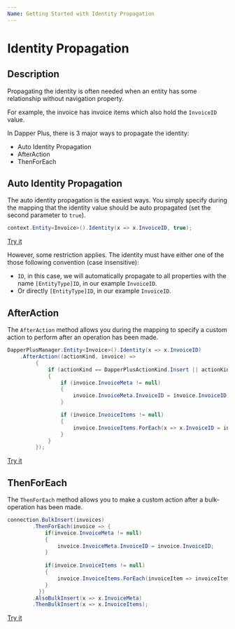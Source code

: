 ```yaml
---
Name: Getting Started with Identity Propagation
---
```


# Identity Propagation

## Description

Propagating the identity is often needed when an entity has some relationship without navigation property.

For example, the invoice has invoice items which also hold the `InvoiceID` value.

In Dapper Plus, there is 3 major ways to propagate the identity:

- Auto Identity Propagation
- AfterAction
- ThenForEach

## Auto Identity Propagation

The auto identity propagation is the easiest ways. You simply specify during the mapping that the identity value should be auto propagated (set the second parameter to `true`).

```csharp
context.Entity<Invoice>().Identity(x => x.InvoiceID, true);
```
[Try it](https://dotnetfiddle.net/LBfItU)

However, some restriction applies. The identity must have either one of the those following convention (case insensitive):

- `ID`, in this case, we will automatically propagate to all properties with the name `[EntityType]ID`, in our example `InvoiceID`.
- Or directly `[EntityType]ID`, in our example `InvoiceID`.

## AfterAction

The `AfterAction` method allows you during the mapping to specify a custom action to perform after an operation has been made.

```csharp
DapperPlusManager.Entity<Invoice>().Identity(x => x.InvoiceID)
	.AfterAction((actionKind, invoice) =>
		 {
			 if (actionKind == DapperPlusActionKind.Insert || actionKind == DapperPlusActionKind.Merge)
			 {
				 if (invoice.InvoiceMeta != null)
				 {
					 invoice.InvoiceMeta.InvoiceID = invoice.InvoiceID;
				 }

				 if (invoice.InvoiceItems != null)
				 {
					 invoice.InvoiceItems.ForEach(x => x.InvoiceID = invoice.InvoiceID);
				 }
			 }
		 });
```
[Try it](https://dotnetfiddle.net/yDPhxS)

## ThenForEach

The `ThenForEach` method allows you to make a custom action after a bulk-operation has been made.

```csharp
connection.BulkInsert(invoices)
		.ThenForEach(invoice => {
			if(invoice.InvoiceMeta != null)
			{
				invoice.InvoiceMeta.InvoiceID = invoice.InvoiceID;
			}
			  
			if(invoice.InvoiceItems != null)
			{
				invoice.InvoiceItems.ForEach(invoiceItem => invoiceItem.InvoiceID = invoice.InvoiceID);
			}
		  })
		.AlsoBulkInsert(x => x.InvoiceMeta)
		.ThenBulkInsert(x => x.InvoiceItems);
```
[Try it](https://dotnetfiddle.net/HhJ06l)

